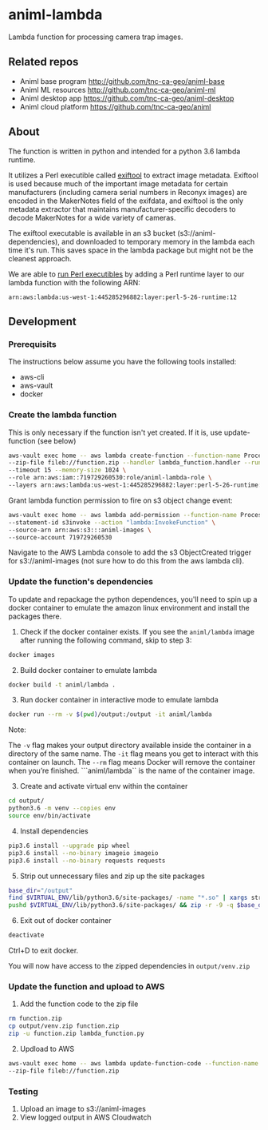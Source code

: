 # animl-lambda
Lambda function for processing camera trap images.

## Related repos
- Animl base program      http://github.com/tnc-ca-geo/animl-base
- Animl ML resources      http://github.com/tnc-ca-geo/animl-ml
- Animl desktop app       https://github.com/tnc-ca-geo/animl-desktop
- Animl cloud platform    https://github.com/tnc-ca-geo/animl

## About
The function is written in python and intended for a python 3.6 lambda runtime.

It utilizes a Perl executible called [exiftool](https://exiftool.org/) to 
extract image metadata. Exiftool is used because much of the important image 
metadata for certain manufacturers (including camera serial numbers in Reconyx 
images) are encoded in the MakerNotes field of the exifdata, and exiftool is 
the only metadata extractor that maintains manufacturer-specific decoders to 
decode MakerNotes for a wide variety of cameras.

The exiftool executable is available in an s3 bucket (s3://animl-dependencies), 
and downloaded to temporary memory in the lambda each time it's run. This 
saves space in the lambda package but might not be the cleanest approach.

We are able to 
[run Perl executibles](https://metacpan.org/pod/AWS::Lambda#Use-Prebuild-Public-Lambda-Layer) 
by adding a Perl runtime layer to our lambda function with the following ARN:

```
arn:aws:lambda:us-west-1:445285296882:layer:perl-5-26-runtime:12
```

## Development

### Prerequisits
The instructions below assume you have the following tools installed:
- aws-cli
- aws-vault
- docker

### Create the lambda function
This is only necessary if the function isn't yet created. 
If it is, use update-function (see below)

```sh
aws-vault exec home -- aws lambda create-function --function-name ProcessCamtrapImage \
--zip-file fileb://function.zip --handler lambda_function.handler --runtime python3.6 \
--timeout 15 --memory-size 1024 \
--role arn:aws:iam::719729260530:role/animl-lambda-role \
--layers arn:aws:lambda:us-west-1:445285296882:layer:perl-5-26-runtime:12
```

Grant lambda function permission to fire on s3 object change event:

```sh
aws-vault exec home -- aws lambda add-permission --function-name ProcessCamtrapImage --principal s3.amazonaws.com \
--statement-id s3invoke --action "lambda:InvokeFunction" \
--source-arn arn:aws:s3:::animl-images \
--source-account 719729260530
```

Navigate to the AWS Lambda console to add the s3 ObjectCreated trigger for 
s3://animl-images (not sure how to do this from the aws lambda cli).

### Update the function's dependencies
To update and repackage the python dependences, you'll need to spin up a docker 
container to emulate the amazon linux environment and install the packages there. 

1. Check if the docker container exists. If you see the ```animl/lambda``` 
image after running the following command, skip to step 3:

```sh
docker images
```

2. Build docker container to emulate lambda

```sh
docker build -t animl/lambda .
```

3. Run docker container in interactive mode to emulate lambda

```sh
docker run --rm -v $(pwd)/output:/output -it animl/lambda
```

Note:

The ```-v``` flag makes your output directory available inside the container 
in a directory of the same name.
The ```-it``` flag means you get to interact with this container on launch.
The ```--rm``` flag means Docker will remove the container when you’re finished.
```animl/lambda`` is the name of the container image.


3. Create and activate virtual env within the container

```sh
cd output/
python3.6 -m venv --copies env
source env/bin/activate
```

4. Install dependencies

```sh
pip3.6 install --upgrade pip wheel
pip3.6 install --no-binary imageio imageio
pip3.6 install --no-binary requests requests
```

5. Strip out unnecessary files and zip up the site packages

```sh
base_dir="/output"
find $VIRTUAL_ENV/lib/python3.6/site-packages/ -name "*.so" | xargs strip
pushd $VIRTUAL_ENV/lib/python3.6/site-packages/ && zip -r -9 -q $base_dir/venv.zip * ; popd
```

6. Exit out of docker container

```sh
deactivate
```
Ctrl+D to exit docker.

You will now have access to the zipped dependencies in ```output/venv.zip```

### Update the function and upload to AWS

1. Add the function code to the zip file

```sh
rm function.zip
cp output/venv.zip function.zip
zip -u function.zip lambda_function.py
```

2. Updload to AWS

```sh
aws-vault exec home -- aws lambda update-function-code --function-name ProcessCamtrapImage \
--zip-file fileb://function.zip
```

### Testing

1. Upload an image to s3://animl-images
2. View logged output in AWS Cloudwatch
